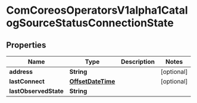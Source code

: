 
# ComCoreosOperatorsV1alpha1CatalogSourceStatusConnectionState

## Properties
Name | Type | Description | Notes
------------ | ------------- | ------------- | -------------
**address** | **String** |  |  [optional]
**lastConnect** | [**OffsetDateTime**](OffsetDateTime.md) |  |  [optional]
**lastObservedState** | **String** |  | 



